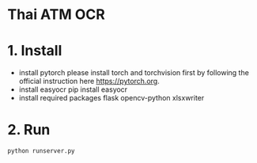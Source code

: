 # Thai ATM OCR

# 1. Install
- install pytorch
    please install torch and torchvision first by following the official instruction here https://pytorch.org. 
- install easyocr
    pip install easyocr
- install required packages
    flask
    opencv-python
    xlsxwriter
# 2. Run
    python runserver.py
 
